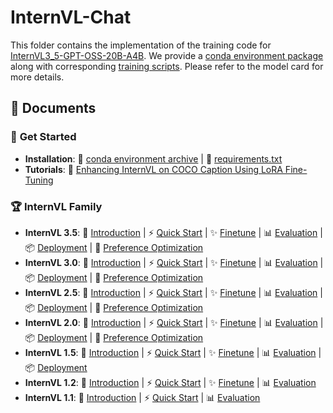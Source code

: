 # InternVL-Chat

This folder contains the implementation of the training code for [InternVL3_5-GPT-OSS-20B-A4B](https://huggingface.co/OpenGVLab/InternVL3_5-GPT-OSS-20B-A4B-Preview).
We provide a [conda environment package](https://huggingface.co/Weiyun1025/InternVL3_5-GPT-OSS-conda-env) along with corresponding [training scripts](shell/internvl3_5_gpt_oss).
Please refer to the model card for more details.

## 📖 Documents

### 🌟 **Get Started**

- **Installation**: 🌱 [conda environment archive](https://huggingface.co/Weiyun1025/InternVL3_5-GPT-OSS-conda-env) | 📄 [requirements.txt](./requirements.txt)
- **Tutorials**: 🚀 [Enhancing InternVL on COCO Caption Using LoRA Fine-Tuning](https://internvl.readthedocs.io/en/latest/tutorials/coco_caption_finetune.html)

### 🏆 **InternVL Family**

- **InternVL 3.5**: 📖 [Introduction](https://internvl.readthedocs.io/en/latest/internvl3.0/introduction.html) | ⚡ [Quick Start](https://internvl.readthedocs.io/en/latest/internvl3.0/quick_start.html) | ✨ [Finetune](https://internvl.readthedocs.io/en/latest/internvl3.0/finetune.html) | 📊 [Evaluation](https://internvl.readthedocs.io/en/latest/internvl3.0/evaluation.html) | 📦 [Deployment](https://internvl.readthedocs.io/en/latest/internvl3.0/deployment.html) | 🎯 [Preference Optimization](https://internvl.readthedocs.io/en/latest/internvl3.0/preference_optimization.html)
- **InternVL 3.0**: 📖 [Introduction](https://internvl.readthedocs.io/en/latest/internvl3.0/introduction.html) | ⚡ [Quick Start](https://internvl.readthedocs.io/en/latest/internvl3.0/quick_start.html) | ✨ [Finetune](https://internvl.readthedocs.io/en/latest/internvl3.0/finetune.html) | 📊 [Evaluation](https://internvl.readthedocs.io/en/latest/internvl3.0/evaluation.html) | 📦 [Deployment](https://internvl.readthedocs.io/en/latest/internvl3.0/deployment.html) | 🎯 [Preference Optimization](https://internvl.readthedocs.io/en/latest/internvl3.0/preference_optimization.html)
- **InternVL 2.5**: 📖 [Introduction](https://internvl.readthedocs.io/en/latest/internvl2.5/introduction.html) | ⚡ [Quick Start](https://internvl.readthedocs.io/en/latest/internvl2.5/quick_start.html) | ✨ [Finetune](https://internvl.readthedocs.io/en/latest/internvl2.5/finetune.html) | 📊 [Evaluation](https://internvl.readthedocs.io/en/latest/internvl2.5/evaluation.html) | 📦 [Deployment](https://internvl.readthedocs.io/en/latest/internvl2.5/deployment.html) | 🎯 [Preference Optimization](https://internvl.readthedocs.io/en/latest/internvl2.5/preference_optimization.html)
- **InternVL 2.0**: 📖 [Introduction](https://internvl.readthedocs.io/en/latest/internvl2.0/introduction.html) | ⚡ [Quick Start](https://internvl.readthedocs.io/en/latest/internvl2.0/quick_start.html) | ✨ [Finetune](https://internvl.readthedocs.io/en/latest/internvl2.0/finetune.html) | 📊 [Evaluation](https://internvl.readthedocs.io/en/latest/internvl2.0/evaluation.html) | 📦 [Deployment](https://internvl.readthedocs.io/en/latest/internvl2.0/deployment.html) | 🎯 [Preference Optimization](https://internvl.readthedocs.io/en/latest/internvl2.0/preference_optimization.html)
- **InternVL 1.5**: 📖 [Introduction](https://internvl.readthedocs.io/en/latest/internvl1.5/introduction.html) | ⚡ [Quick Start](https://internvl.readthedocs.io/en/latest/internvl1.5/quick_start.html) | ✨ [Finetune](https://internvl.readthedocs.io/en/latest/internvl1.5/finetune.html) | 📊 [Evaluation](https://internvl.readthedocs.io/en/latest/internvl1.5/evaluation.html) | 📦 [Deployment](https://internvl.readthedocs.io/en/latest/internvl1.5/deployment.html)
- **InternVL 1.2**: 📖 [Introduction](https://internvl.readthedocs.io/en/latest/internvl1.2/introduction.html) | ⚡ [Quick Start](https://internvl.readthedocs.io/en/latest/internvl1.2/quick_start.html) | ✨ [Finetune](https://internvl.readthedocs.io/en/latest/internvl1.2/finetune.html) | 📊 [Evaluation](https://internvl.readthedocs.io/en/latest/internvl1.2/evaluation.html)
- **InternVL 1.1**: 📖 [Introduction](https://internvl.readthedocs.io/en/latest/internvl1.1/introduction.html) | ⚡ [Quick Start](https://internvl.readthedocs.io/en/latest/internvl1.1/quick_start.html) | 📊 [Evaluation](https://internvl.readthedocs.io/en/latest/internvl1.1/evaluation.html)
